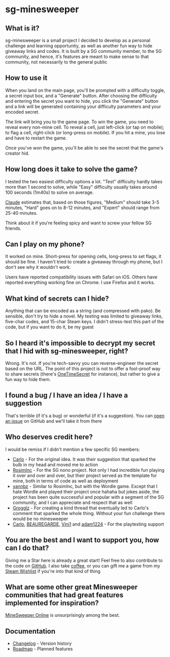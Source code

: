 # sg-minesweeper

## What is it?

sg-minesweeper is a small project I decided to develop as a personal challenge and learning opportunity, as well as another fun way to hide giveaway links and codes. It is built by a SG community member, to the SG community, and hence, it's features are meant to make sense to that community, not necessarily to the general public

## How to use it

When you land on the main page, you'll be prompted with a difficulty toggle, a secret input box, and a "Generate" button.
After choosing the difficulty and entering the secret you want to hide, you click the "Generate" button and a link will be generated containing your difficulty parameters and your encoded secret.

The link will bring you to the game page.
To win the game, you need to reveal every non-mine cell.
To reveal a cell, just left-click (or tap on mobile); to flag a cell, right-click (or long-press on mobile).
If you hit a mine, you lose and have to restart the game.

Once you've won the game, you'll be able to see the secret that the game's creator hid.

## How long does it take to solve the game?

I tested the two easiest difficulty options a lot. "Test" difficulty hardly takes more than 1 second to solve, while "Easy" difficulty usually takes around 100 seconds (1m40s) to solve on average.

[Claude](https://claude.ai/chat/73ea4433-47a1-482f-954b-de4762c8de26) estimates that, based on those figures, "Medium" should take 3-5 minutes, "Hard" goes on to 8-12 minutes, and "Expert" should range from 25-40 minutes.

Think about it if you're feeling spicy and want to screw your fellow SG friends.

## Can I play on my phone?

It worked on mine. Short-press for opening cells, long-press to set flags, it should be fine.
I haven't tried to create a giveaway through my phone, but I don't see why it wouldn't work.

Users have reported compatibility issues with Safari on iOS. Others have reported everything working fine on Chrome. I use Firefox and it works.

## What kind of secrets can I hide?

Anything that can be encoded as a string (and compressed with pako).
Be sensible, don't try to hide a novel. My testing was limited to giveaway links, five-char codes, and 15-char Steam keys. I didn't stress-test this part of the code, but if you want to do it, be my guest

## So I heard it's impossible to decrypt my secret that I hid with sg-minesweeper, right?

Wrong. It's not. If you're tech-savvy you can reverse-engineer the secret based on the URL. The point of this project is not to offer a fool-proof way to share secrets (there's [OneTimeSecret](https://onetimesecret.com/en/) for instance), but rather to give a fun way to hide them.

## I found a bug / I have an idea / I have a suggestion

That's terrible (if it's a bug) or wonderful (if it's a suggestion). You can [open an issue](https://github.com/sg-minesweeper/sg-minesweeper/issues) on GitHub and we'll take it from there

## Who deserves credit here?
I would be remiss if I didn't mention a few specific SG members:

- [Carlo](https://www.steamgifts.com/user/Carlo) - For the original idea. It was their suggestion that sparked the bulb in my head and moved me to action
- [RosimInc](https://www.steamgifts.com/user/rosiminc) - For the SG nono project. Not only I had incredible fun playing it over and over and over, but their project served as the template for mine, both in terms of code as well as deployment
- [yannbz](https://www.steamgifts.com/user/yannbz) - Similar to RosimInc, but with the Wordle game. Except that I hate Wordle and played their project once hahaha but jokes aside, the project has been quite successful and popular with a segment of the SG community, and I can appreciate and respect that as well
- [Grogglz](https://www.steamgifts.com/user/Grogglz) - For creating a kind thread that eventually led to Carlo's comment that sparked the whole thing. Without your fun challenge there would be no minesweeper
- [Carlo](https://www.steamgifts.com/user/Carlo), [BEAUREGARDE](https://www.steamgifts.com/user/BEAUREGARDE), [Vini1](https://www.steamgifts.com/user/Vini1) and [adam1224](https://www.steamgifts.com/user/adam1224) - For the playtesting support

## You are the best and I want to support you, how can I do that?

Giving me a Star here is already a great start! Feel free to also contribute to the code on [GitHub](https://github.com/sg-minesweeper/sg-minesweeper).
I also take [coffee](https://ko-fi.com/fernandopa), or you can gift me a game from my [Steam Wishlist](https://store.steampowered.com/wishlist/id/fernandopaa/) if you're into that kind of thing

## What are some other great Minesweeper communities that had great features implemented for inspiration?

[MineSweeper Online](https://minesweeper.online/) is unsurprisingly among the best.

## Documentation

- [Changelog](CHANGELOG.md) - Version history
- [Roadmap](ROADMAP.md) - Planned features
